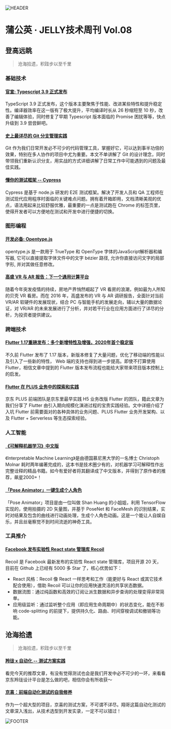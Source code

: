 ![HEADER](https://img30.360buyimg.com/ling/jfs/t1/123947/12/1049/223668/5eb91a75E22df386d/f512ca91ea849911.jpg)

# 蒲公英 · JELLY技术周刊 Vol.08

## 登高远眺

> 沧海拾遗，积跬步以至千里

### 基础技术

#### [官宣: Typescript 3.9 正式发布](http://3.cn/10-0fjfdC)

TypeScript 3.9 正式发布，这个版本主要聚焦于性能、改进某些特性和提升稳定性。编译器效率在这一版有了极大提升，平均编译时长从 26 秒缩短至 10 秒，改善了编辑体验，同时修复了早期 Typescript 版本面临的 Promise 困扰等等，快点升级到 3.9 尝尝鲜吧。

#### [史上最详尽的 Git 分支管理实践](http://3.cn/1-00fjfdB)

Git 作为我们日常开发必不可少的代码管理工具，掌握好它，可以达到事半功倍的效果，特别在多人协作的项目中尤为重要。本文不单讲解了 Git 的设计理念，同时带领我们重新认识分支，用实战的方式详细讲解了日常工作中可能遇到的问题及最佳实践。

#### [懂你的测试框架 -- Cypress](http://3.cn/100f-jhBK)

Cypress 是基于 node.js 研发的 E2E 测试框架。解决了开发人员和 QA 工程师在测试现代应用程序时面临的关键难点问题。拥有着开箱即用，文档清晰美观的优点，语法用起来比较舒服优雅，最重要的一点是测试跑在 Chrome 的标签页里，使得开发者可以方便地在测试和开发中进行便捷的切换。

### 图形编程

#### [开发必备: Opentype.js](http://3.cn/100fj-gan)

opentype.js 是一款用于 TrueType 和 OpenType 字体的JavaScript解析器和编写器, 它可以直接提取字体文件中的文字 bézier 路径, 允许你直接访问文字的局部字形, 并对其做任意修改。

#### [高盛 VR 与 AR 报告：下一个通用计算平台](http://3.cn/100fj-hpd)

随着今年突发疫情的持续，房地产界悄然崛起了 VR 看房的浪潮，例如最为人所知的贝壳 VR 看房。而在 2016 年，高盛发布的 VR 与 AR 调研报告，全面针对当前 VR/AR 软硬件的发展现状，结合 PC 与智能手机的发展走向，辅以大量的数据论证，对 VR/AR 的未来发展进行了分析，并对若干行业在应用方面进行了详尽的分析，为投资者提供建议。

### 跨端技术

#### [Flutter 1.17重磅发布：多个新增特性及增强，2020年首个稳定版](http://3.cn/100fjf-rT)

不久前 Flutter 发布了 1.17 版本，新版本修复了大量问题，优化了移动端的性能以及引入了一些新的特性， Web 端的支持也得到进一步提高。即使不打算使用 Flutter，相信文章中提到的 Flutter 版本发布流程也能给大家带来项目版本控制上的启发。

#### [Flutter 在 PLUS 业务中的探索和实践](http://3.cn/-100fjfdD)

京东 PLUS 前端团队是京东里最早实践 H5 业务改版 Flutter 的团队，籍此文章为我们分享了 Flutter 由引入期向规模化演进过程的宝贵实践经验。文中详细介绍了入坑 Flutter 前需要面对的各种具体的业务问题、PLUS Flutter 业务开发架构、以及 Flutter + Serverless 等生态探索经验。

### 人工智能

#### [《可解释机器学习》中文版](http://3.cn/100fjhB-L)

《Interpretable Machine Learning》是由德国慕尼黑大学的一名博士 Christoph Molnar 耗时两年编著完成的，这本书是技术圈少有的，对机器学习可解释性作出完整诠释的精品书籍。如今有爱好者将其翻译成了中文版本，并得到了原作者的推荐，飙星2000+！

#### [「Pose Animator」一键生成个人角色](http://3.cn/10-0fjhBN)

「Pose Animator」项目是由一位叫做 Shan Huang 的小姐姐，利用 TensorFlow 实现的，使用拍摄的 2D 矢量图，并基于 PoseNet 和 FaceMesh 的识别结果，实时对结果及包含的曲线进行动画处理，生成个人角色动画。这是一个能让人自娱自乐，并且丝毫察觉不到时间流逝的神奇工具。

### 工具推介

#### [Facebook 发布实验性 React state 管理库 Recoil](http://3.cn/100fk-qGf)

Recoil 是 Facebook 最新发布的实验性 React state 管理库，项目开源 20 天，目前在 Github 上已经有 5000 多 Star 了，核心优势如下：
- React 风格：Recoil 像 React 一样思考和工作（能更好与 React 或其它技术配合使用），借助 Recoil 可以让你的应用快速灵活的共享状态数据。
- 数据流图：通过纯函数和高效的订阅让派生数据和异步查询的处理变得非常简单。
- 应用级监听：通过监听整个应用（即应用生命周期中）的状态变化，能在不影响 code-splitting 的前提下，提供持久化、路由、时间穿梭调试和撤销等功能。

## 沧海拾遗

> 沧海拾遗，积跬步以至千里

#### [羚珑 x 自动化 -- 测试方案实践](http://3.cn/100fjh-BM)

看完今天的推荐文章，有没有觉得测试也会是我们开发中必不可少的一环，来看看京东羚珑设计平台是怎么做的吧，相信你会有所收获～

#### [京喜：前端自动化测试的自我修养](http://3.cn/10-0fjfGg)

作为一个超大型的项目，京喜的测试方案，不可谓不详尽。翔哥这篇自动化测试的文章深入浅出，从技术选型到开发实录，一定不可以错过！

![FOOTER](https://img20.360buyimg.com/ling/jfs/t1/93326/34/18555/167361/5e946665E13c912ae/9a8405dd8be2dad4.jpg)